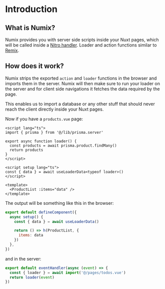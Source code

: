 # Introduction

## What is Numix?

Numix provides you with server side scripts inside your Nuxt pages, which will be called inside a [Nitro handler](https://nitro.unjs.io/guide/introduction/routing). Loader and action functions similar to [Remix](https://remix.run).

## How does it work?

Numix strips the exported `action` and `loader` functions in the browser and imports them in the server. Numix will then make sure to run your loader on the server and for client side navigations it fetches the data required by the page.

This enables us to import a database or any other stuff that should never reach the client directly inside your Nuxt pages.

Now if you have a `products.vue` page:

```vue
<script lang="ts">
import { prisma } from '@/lib/prisma.server'

export async function loader() {
  const products = await prisma.product.findMany()
  return products
}
</script>

<script setup lang="ts">
const { data } = await useLoaderData<typeof loader>()
</script>

<template>
  <ProductList :items="data" />
</template>
```

The output will be something like this in the browser:

```js
export default defineComponent({
  async setup() {
    const { data } = await useLoaderData()

    return () => h(ProductList, {
      items: data
    })
  },
})
```

and in the server:

```js
export default eventHandler(async (event) => {
  const { loader } = await import('@/pages/todos.vue')
  return loader(event)
})
```
